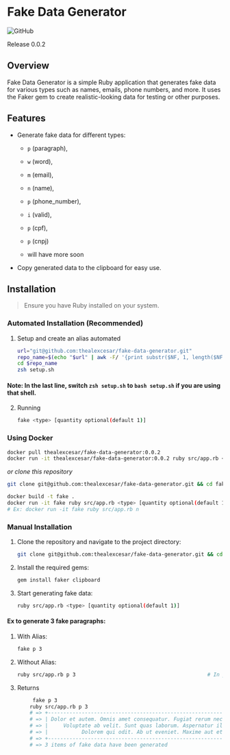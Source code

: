 # Fake Data Generator

![GitHub](https://img.shields.io/github/license/thealexcesar/fake-data-generator)

Release 0.0.2
## Overview

Fake Data Generator is a simple Ruby application that generates fake data for various types such as names, emails,
phone numbers, and more. It uses the Faker gem to create realistic-looking data for testing or other purposes.

## Features

- Generate fake data for different types:
    - `p` (paragraph),
    - `w` (word),
    - `m` (email),
    - `n` (name),
    - `p` (phone_number),
    - `i` (valid),
    - `p` (cpf),
    - `p` (cnpj)
  
    - will have more soon


- Copy generated data to the clipboard for easy use.

## Installation

> Ensure you have Ruby installed on your system.

### Automated Installation (Recommended)

1. Setup and create an alias automated
    ```bash
    url="git@github.com:thealexcesar/fake-data-generator.git"
    repo_name=$(echo "$url" | awk -F/ '{print substr($NF, 1, length($NF)-4)}')
    cd $repo_name
    zsh setup.sh
    ```

#### Note: In the last line, switch `zsh setup.sh` to `bash setup.sh` if you are using that shell.

2. Running

    ```bash
    fake <type> [quantity optional(default 1)]
    ```

### Using Docker

```bash
docker pull thealexcesar/fake-data-generator:0.0.2
docker run -it thealexcesar/fake-data-generator:0.0.2 ruby src/app.rb <type> [quantity optional(default 1)]
```

*or clone this repository*

```bash
git clone git@github.com:thealexcesar/fake-data-generator.git && cd fake-data-generator

docker build -t fake .
docker run -it fake ruby src/app.rb <type> [quantity optional(default 1)]
# Ex: docker run -it fake ruby src/app.rb n
```

### Manual Installation


1. Clone the repository and navigate to the project directory:

    ```bash
    git clone git@github.com:thealexcesar/fake-data-generator.git && cd fake-data-generator
    ```

2. Install the required gems:

    ```bash
    gem install faker clipboard
    ```

3. Start generating fake data:

    ```bash
    ruby src/app.rb <type> [quantity optional(default 1)]
    ```
#### Ex to generate 3 fake paragraphs:
1. With Alias:
    ```bash
    fake p 3
    ```

2. Without Alias:
    ```bash
   ruby src/app.rb p 3                                           # In project path.
    ```

3. Returns
    ```bash
         fake p 3            
        ruby src/app.rb p 3                                          
        # => +----------------------------------------------------------------------+
        # => | Dolor et autem. Omnis amet consequatur. Fugiat rerum necessitatibus. |
        # => |     Voluptate ab velit. Sunt quas laborum. Aspernatur illo sint.     |
        # => |           Dolorem qui odit. Ab ut eveniet. Maxime aut et.            |
        # => +----------------------------------------------------------------------+
        # => 3 items of fake data have been generated
    ```